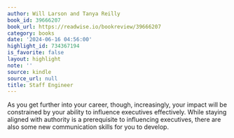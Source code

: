 ```yaml
---
author: Will Larson and Tanya Reilly
book_id: 39666207
book_url: https://readwise.io/bookreview/39666207
category: books
date: '2024-06-16 04:56:00'
highlight_id: 734367194
is_favorite: false
layout: highlight
note: ''
source: kindle
source_url: null
title: Staff Engineer
---
```


As you get further into your career, though, increasingly, your impact will be constrained by your ability to influence executives effectively. While staying aligned with authority is a prerequisite to influencing executives, there are also some new communication skills for you to develop.